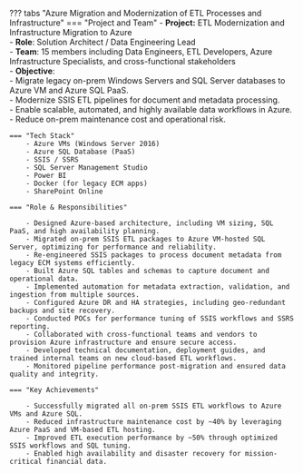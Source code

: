 ??? tabs "Azure Migration and Modernization of ETL Processes and Infrastructure"
    === "Project and Team"
        - **Project:** ETL Modernization and Infrastructure Migration to Azure  
        - **Role**: Solution Architect / Data Engineering Lead  
        - **Team**: 15 members including Data Engineers, ETL Developers, Azure Infrastructure Specialists, and cross-functional stakeholders  
        - **Objective**:  
            - Migrate legacy on-prem Windows Servers and SQL Server databases to Azure VM and Azure SQL PaaS.  
            - Modernize SSIS ETL pipelines for document and metadata processing.  
            - Enable scalable, automated, and highly available data workflows in Azure.  
            - Reduce on-prem maintenance cost and operational risk.  

    === "Tech Stack"
        - Azure VMs (Windows Server 2016)  
        - Azure SQL Database (PaaS)  
        - SSIS / SSRS  
        - SQL Server Management Studio  
        - Power BI  
        - Docker (for legacy ECM apps)  
        - SharePoint Online  

    === "Role & Responsibilities"

        - Designed Azure-based architecture, including VM sizing, SQL PaaS, and high availability planning.  
        - Migrated on-prem SSIS ETL packages to Azure VM-hosted SQL Server, optimizing for performance and reliability.  
        - Re-engineered SSIS packages to process document metadata from legacy ECM systems efficiently.  
        - Built Azure SQL tables and schemas to capture document and operational data.  
        - Implemented automation for metadata extraction, validation, and ingestion from multiple sources.  
        - Configured Azure DR and HA strategies, including geo-redundant backups and site recovery.  
        - Conducted POCs for performance tuning of SSIS workflows and SSRS reporting.  
        - Collaborated with cross-functional teams and vendors to provision Azure infrastructure and ensure secure access.  
        - Developed technical documentation, deployment guides, and trained internal teams on new cloud-based ETL workflows.  
        - Monitored pipeline performance post-migration and ensured data quality and integrity.  

    === "Key Achievements"
    
        - Successfully migrated all on-prem SSIS ETL workflows to Azure VMs and Azure SQL.  
        - Reduced infrastructure maintenance cost by ~40% by leveraging Azure PaaS and VM-based ETL hosting.  
        - Improved ETL execution performance by ~50% through optimized SSIS workflows and SQL tuning.  
        - Enabled high availability and disaster recovery for mission-critical financial data.  

